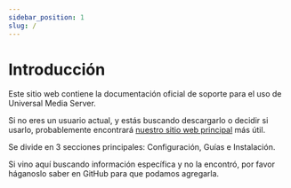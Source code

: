 ```yaml
---
sidebar_position: 1
slug: /
---
```


# Introducción

Este sitio web contiene la documentación oficial de soporte para el uso de Universal Media Server.

Si no eres un usuario actual, y estás buscando descargarlo o decidir si usarlo, probablemente encontrará [nuestro sitio web principal](https://www.universalmediaserver.com) más útil.

Se divide en 3 secciones principales: Configuración, Guías e Instalación.

Si vino aquí buscando información específica y no la encontró, por favor háganoslo saber en GitHub para que podamos agregarla.
